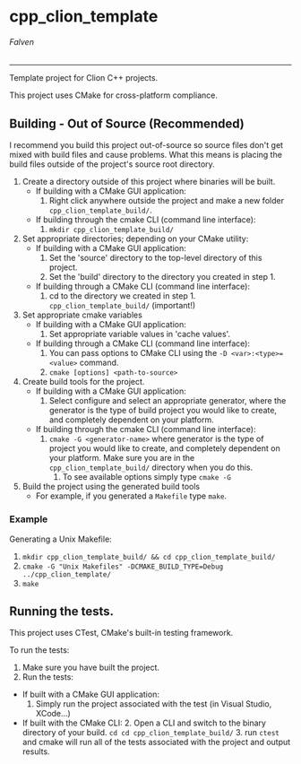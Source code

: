 cpp_clion_template
====================

###### Falven
_________

Template project for Clion C++ projects.

This project uses CMake for cross-platform compliance.

## Building - Out of Source (Recommended)

I recommend you build this project out-of-source so source files don't get mixed with build files and cause problems.
What this means is placing the build files outside of the project's source root directory. 

1. Create a directory outside of this project where binaries will be built.
    * If building with a CMake GUI application:
        1. Right click anywhere outside the project and make a new folder `cpp_clion_template_build/`.
    * If building through the cmake CLI (command line interface):
        1. `mkdir cpp_clion_template_build/`
2. Set appropriate directories; depending on your CMake utility:
    * If building with a CMake GUI application:
        1. Set the 'source' directory to the top-level directory of this project.
        2. Set the 'build' directory to the directory you created in step 1.
    * If building through a CMake CLI (command line interface):
        1. cd to the directory we created in step 1. `cpp_clion_template_build/` (important!)
3. Set appropriate cmake variables
    * If building with a CMake GUI application:
        1. Set appropriate variable values in 'cache values'.
    * If building through a CMake CLI (command line interface):
        1. You can pass options to CMake CLI using the `-D <var>:<type>=<value>` command.
        2. `cmake [options] <path-to-source>`
4. Create build tools for the project.
    * If building with a CMake GUI application:
        1.  Select configure and select an appropriate generator, where the generator is the type of build project you would like to create, and completely dependent on your platform.
    * If building through the cmake CLI (command line interface):
        1. `cmake -G <generator-name>` where generator is the type of project you would like to create, and completely dependent on your platform. Make sure you are in the `cpp_clion_template_build/` directory when you do this.
            1. To see available options simply type `cmake -G`
5. Build the project using the generated build tools
    * For example, if you generated a `Makefile` type `make`.

### Example

Generating a Unix Makefile:

1. `mkdir cpp_clion_template_build/ && cd cpp_clion_template_build/`
2. `cmake -G "Unix Makefiles" -DCMAKE_BUILD_TYPE=Debug ../cpp_clion_template/`
3. `make`

## Running the tests.

This project uses CTest, CMake's built-in testing framework.

To run the tests:
1. Make sure you have built the project.
2. Run the tests:
  * If built with a CMake GUI application:
     1. Simply run the project associated with the test (in Visual Studio, XCode...)
  * If built with the CMake CLI:
     2. Open a CLI and switch to the binary directory of your build. `cd cd cpp_clion_template_build/`
     3. run `ctest` and cmake will run all of the tests associated with the project and output results.
